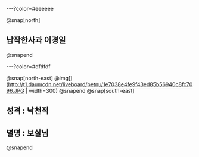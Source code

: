 ---?color=#eeeeee

@snap[north]
## 납작한사과 이경일
@snapend

---?color=#dfdfdf

@snap[north-east]
@img[](http://t1.daumcdn.net/liveboard/petnu/1e7038e4fe9f43ed85b56940c8fc7096.JPG | width=300)
@snapend
@snap[south-east]
## 성격 : 낙천적
## 별명 : 보살님
@snapend
